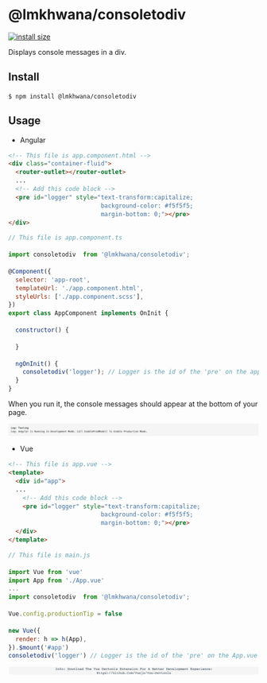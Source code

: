 # @lmkhwana/consoletodiv

[![install size](https://packagephobia.com/badge?p=@lmkhwana/consoletodiv)](https://packagephobia.com/result?p=@lmkhwana/consoletodiv)

Displays console messages in a div.

## Install

```
$ npm install @lmkhwana/consoletodiv
```

## Usage

- Angular 

```html
<!-- This file is app.component.html -->
<div class="container-fluid">
  <router-outlet></router-outlet>
  ...
  <!-- Add this code block -->
  <pre id="logger" style="text-transform:capitalize;
                          background-color: #f5f5f5;
                          margin-bottom: 0;"></pre>
</div>

```

```js
// This file is app.component.ts 

import consoletodiv  from '@lmkhwana/consoletodiv';

@Component({
  selector: 'app-root',
  templateUrl: './app.component.html',
  styleUrls: ['./app.component.scss'],
})
export class AppComponent implements OnInit {

  constructor() {
   
  }

  ngOnInit() {
    consoletodiv('logger'); // Logger is the id of the 'pre' on the app.component.html
  }
}
```
When you run it, the console messages should appear at the bottom of your page.

![snapshot - angular](snapangular.png)

- Vue 

```html
<!-- This file is app.vue -->
<template>
  <div id="app">
  ...
    <!-- Add this code block -->
    <pre id="logger" style="text-transform:capitalize;
                          background-color: #f5f5f5;
                          margin-bottom: 0;"></pre>
  </div>
</template>

```

```js
// This file is main.js

import Vue from 'vue'
import App from './App.vue'
...
import consoletodiv  from '@lmkhwana/consoletodiv';

Vue.config.productionTip = false

new Vue({
  render: h => h(App),
}).$mount('#app')
consoletodiv('logger') // Logger is the id of the 'pre' on the App.vue

```
![snapshot - vue](snapvue.png)


